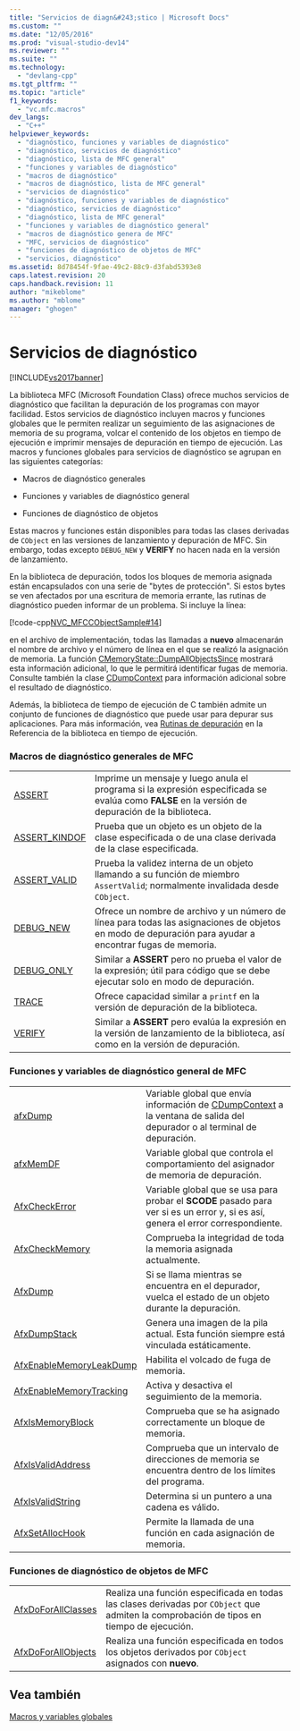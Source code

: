```yaml
---
title: "Servicios de diagn&#243;stico | Microsoft Docs"
ms.custom: ""
ms.date: "12/05/2016"
ms.prod: "visual-studio-dev14"
ms.reviewer: ""
ms.suite: ""
ms.technology: 
  - "devlang-cpp"
ms.tgt_pltfrm: ""
ms.topic: "article"
f1_keywords: 
  - "vc.mfc.macros"
dev_langs: 
  - "C++"
helpviewer_keywords: 
  - "diagnóstico, funciones y variables de diagnóstico"
  - "diagnóstico, servicios de diagnóstico"
  - "diagnóstico, lista de MFC general"
  - "funciones y variables de diagnóstico"
  - "macros de diagnóstico"
  - "macros de diagnóstico, lista de MFC general"
  - "servicios de diagnóstico"
  - "diagnóstico, funciones y variables de diagnóstico"
  - "diagnóstico, servicios de diagnóstico"
  - "diagnóstico, lista de MFC general"
  - "funciones y variables de diagnóstico general"
  - "macros de diagnóstico genera de MFC"
  - "MFC, servicios de diagnóstico"
  - "funciones de diagnóstico de objetos de MFC"
  - "servicios, diagnóstico"
ms.assetid: 8d78454f-9fae-49c2-88c9-d3fabd5393e8
caps.latest.revision: 20
caps.handback.revision: 11
author: "mikeblome"
ms.author: "mblome"
manager: "ghogen"
---
```

# Servicios de diagn&#243;stico
[!INCLUDE[vs2017banner](../../assembler/inline/includes/vs2017banner.md)]

La biblioteca MFC \(Microsoft Foundation Class\) ofrece muchos servicios de diagnóstico que facilitan la depuración de los programas con mayor facilidad. Estos servicios de diagnóstico incluyen macros y funciones globales que le permiten realizar un seguimiento de las asignaciones de memoria de su programa, volcar el contenido de los objetos en tiempo de ejecución e imprimir mensajes de depuración en tiempo de ejecución. Las macros y funciones globales para servicios de diagnóstico se agrupan en las siguientes categorías:  
  
-   Macros de diagnóstico generales  
  
-   Funciones y variables de diagnóstico general  
  
-   Funciones de diagnóstico de objetos  
  
 Estas macros y funciones están disponibles para todas las clases derivadas de `CObject` en las versiones de lanzamiento y depuración de MFC. Sin embargo, todas excepto `DEBUG_NEW` y **VERIFY** no hacen nada en la versión de lanzamiento.  
  
 En la biblioteca de depuración, todos los bloques de memoria asignada están encapsulados con una serie de "bytes de protección". Si estos bytes se ven afectados por una escritura de memoria errante, las rutinas de diagnóstico pueden informar de un problema. Si incluye la línea:  
  
 [!code-cpp[NVC_MFCCObjectSample#14](../../mfc/codesnippet/CPP/diagnostic-services_1.cpp)]  
  
 en el archivo de implementación, todas las llamadas a **nuevo** almacenarán el nombre de archivo y el número de línea en el que se realizó la asignación de memoria. La función [CMemoryState::DumpAllObjectsSince](../Topic/CMemoryState::DumpAllObjectsSince.md) mostrará esta información adicional, lo que le permitirá identificar fugas de memoria. Consulte también la clase [CDumpContext](../../mfc/reference/cdumpcontext-class.md) para información adicional sobre el resultado de diagnóstico.  
  
 Además, la biblioteca de tiempo de ejecución de C también admite un conjunto de funciones de diagnóstico que puede usar para depurar sus aplicaciones. Para más información, vea [Rutinas de depuración](../../c-runtime-library/debug-routines.md) en la Referencia de la biblioteca en tiempo de ejecución.  
  
### Macros de diagnóstico generales de MFC  
  
|||  
|-|-|  
|[ASSERT](../Topic/ASSERT%20\(MFC\).md)|Imprime un mensaje y luego anula el programa si la expresión especificada se evalúa como **FALSE** en la versión de depuración de la biblioteca.|  
|[ASSERT\_KINDOF](../Topic/ASSERT_KINDOF.md)|Prueba que un objeto es un objeto de la clase especificada o de una clase derivada de la clase especificada.|  
|[ASSERT\_VALID](../Topic/ASSERT_VALID.md)|Prueba la validez interna de un objeto llamando a su función de miembro `AssertValid`; normalmente invalidada desde `CObject`.|  
|[DEBUG\_NEW](../Topic/DEBUG_NEW.md)|Ofrece un nombre de archivo y un número de línea para todas las asignaciones de objetos en modo de depuración para ayudar a encontrar fugas de memoria.|  
|[DEBUG\_ONLY](../Topic/DEBUG_ONLY.md)|Similar a **ASSERT** pero no prueba el valor de la expresión; útil para código que se debe ejecutar solo en modo de depuración.|  
|[TRACE](../Topic/TRACE.md)|Ofrece capacidad similar a `printf` en la versión de depuración de la biblioteca.|  
|[VERIFY](../Topic/VERIFY.md)|Similar a **ASSERT** pero evalúa la expresión en la versión de lanzamiento de la biblioteca, así como en la versión de depuración.|  
  
### Funciones y variables de diagnóstico general de MFC  
  
|||  
|-|-|  
|[afxDump](../Topic/afxDump%20\(CDumpContext%20in%20MFC\).md)|Variable global que envía información de [CDumpContext](../../mfc/reference/cdumpcontext-class.md) a la ventana de salida del depurador o al terminal de depuración.|  
|[afxMemDF](../Topic/afxMemDF.md)|Variable global que controla el comportamiento del asignador de memoria de depuración.|  
|[AfxCheckError](../Topic/AfxCheckError.md)|Variable global que se usa para probar el **SCODE** pasado para ver si es un error y, si es así, genera el error correspondiente.|  
|[AfxCheckMemory](../Topic/AfxCheckMemory.md)|Comprueba la integridad de toda la memoria asignada actualmente.|  
|[AfxDump](../Topic/AfxDump%20\(MFC\).md)|Si se llama mientras se encuentra en el depurador, vuelca el estado de un objeto durante la depuración.|  
|[AfxDumpStack](../Topic/AfxDumpStack.md)|Genera una imagen de la pila actual. Esta función siempre está vinculada estáticamente.|  
|[AfxEnableMemoryLeakDump](../Topic/AfxEnableMemoryLeakDump.md)|Habilita el volcado de fuga de memoria.|  
|[AfxEnableMemoryTracking](../Topic/AfxEnableMemoryTracking.md)|Activa y desactiva el seguimiento de la memoria.|  
|[AfxIsMemoryBlock](../Topic/AfxIsMemoryBlock.md)|Comprueba que se ha asignado correctamente un bloque de memoria.|  
|[AfxIsValidAddress](../Topic/AfxIsValidAddress.md)|Comprueba que un intervalo de direcciones de memoria se encuentra dentro de los límites del programa.|  
|[AfxIsValidString](../Topic/AfxIsValidString.md)|Determina si un puntero a una cadena es válido.|  
|[AfxSetAllocHook](../Topic/AfxSetAllocHook.md)|Permite la llamada de una función en cada asignación de memoria.|  
  
### Funciones de diagnóstico de objetos de MFC  
  
|||  
|-|-|  
|[AfxDoForAllClasses](../Topic/AfxDoForAllClasses.md)|Realiza una función especificada en todas las clases derivadas por `CObject` que admiten la comprobación de tipos en tiempo de ejecución.|  
|[AfxDoForAllObjects](../Topic/AfxDoForAllObjects.md)|Realiza una función especificada en todos los objetos derivados por `CObject` asignados con **nuevo**.|  
  
## Vea también  
 [Macros y variables globales](../../mfc/reference/mfc-macros-and-globals.md)